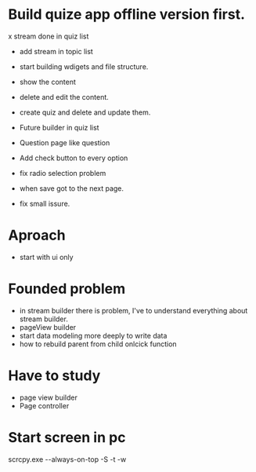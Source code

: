 # Build quize app offline version first.
x stream done in quiz list
- add stream in topic list

- start building wdigets and file structure.
- show the content
- delete and edit the content.
- create quiz and delete and update them.
- Future builder in quiz list
- Question page like question
- Add check button to every option
- fix radio selection problem
- when save got to the next page.
- fix small issure.


# Aproach
- start with ui only

# Founded problem
- in stream builder there is problem, I've to understand everything about stream builder.
- pageView builder
- start data modeling more deeply to write data
- how to rebuild parent from child onlcick function

# Have to study
- page view builder
- Page controller


# Start screen in pc
scrcpy.exe --always-on-top -S -t -w